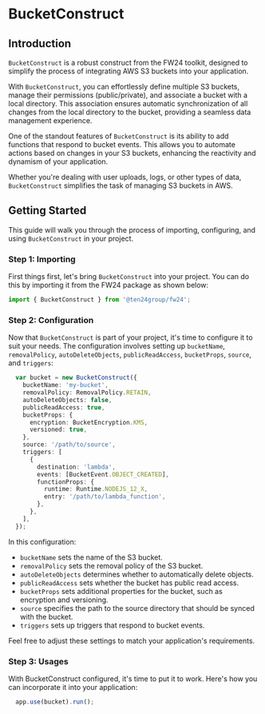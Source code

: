 # BucketConstruct

## Introduction

`BucketConstruct` is a robust construct from the FW24 toolkit, designed to simplify the process of integrating AWS S3 buckets into your application.

With `BucketConstruct`, you can effortlessly define multiple S3 buckets, manage their permissions (public/private), and associate a bucket with a local directory. This association ensures automatic synchronization of all changes from the local directory to the bucket, providing a seamless data management experience.

One of the standout features of `BucketConstruct` is its ability to add functions that respond to bucket events. This allows you to automate actions based on changes in your S3 buckets, enhancing the reactivity and dynamism of your application.

Whether you're dealing with user uploads, logs, or other types of data, `BucketConstruct` simplifies the task of managing S3 buckets in AWS.

## Getting Started

This guide will walk you through the process of importing, configuring, and using `BucketConstruct` in your project.

### Step 1: Importing

First things first, let's bring `BucketConstruct` into your project. You can do this by importing it from the FW24 package as shown below:

```ts
import { BucketConstruct } from '@ten24group/fw24';
```

### Step 2: Configuration

Now that `BucketConstruct` is part of your project, it's time to configure it to suit your needs. The configuration involves setting up `bucketName`, `removalPolicy`, `autoDeleteObjects`, `publicReadAccess`, `bucketProps`, `source`, and `triggers`:

```ts
  var bucket = new BucketConstruct({
    bucketName: 'my-bucket',
    removalPolicy: RemovalPolicy.RETAIN,
    autoDeleteObjects: false,
    publicReadAccess: true,
    bucketProps: {
      encryption: BucketEncryption.KMS,
      versioned: true,
    },
    source: '/path/to/source',
    triggers: [
      {
        destination: 'lambda',
        events: [BucketEvent.OBJECT_CREATED],
        functionProps: {
          runtime: Runtime.NODEJS_12_X,
          entry: '/path/to/lambda_function',
        },
      },
    ],
  });
```

In this configuration:

- `bucketName` sets the name of the S3 bucket.
- `removalPolicy` sets the removal policy of the S3 bucket.
- `autoDeleteObjects` determines whether to automatically delete objects.
- `publicReadAccess` sets whether the bucket has public read access.
- `bucketProps` sets additional properties for the bucket, such as encryption and versioning.
- `source` specifies the path to the source directory that should be synced with the bucket.
- `triggers` sets up triggers that respond to bucket events.

Feel free to adjust these settings to match your application's requirements.

### Step 3: Usages

With BucketConstruct configured, it's time to put it to work. Here's how you can incorporate it into your application:

```ts
  app.use(bucket).run();
```
